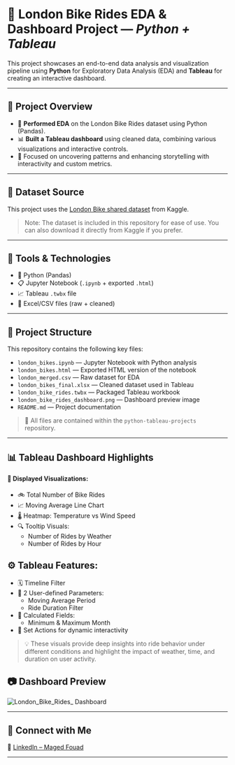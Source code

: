 # 🚢 **London Bike Rides EDA & Dashboard Project — *Python + Tableau***

This project showcases an end-to-end data analysis and visualization pipeline using **Python** for Exploratory Data Analysis (EDA) and **Tableau** for creating an interactive dashboard.

---

## 📌 **Project Overview**

- 🧪 **Performed EDA** on the London Bike Rides dataset using Python (Pandas).
- 📊 **Built a Tableau dashboard** using cleaned data, combining various visualizations and interactive controls.
- 🎯 Focused on uncovering patterns and enhancing storytelling with interactivity and custom metrics.

---

## 📂 **Dataset Source**

This project uses the [London Bike shared dataset](https://www.kaggle.com/datasets/hmavrodiev/london-bike-sharing-dataset) from Kaggle.

> Note: The dataset is included in this repository for ease of use. You can also download it directly from Kaggle if you prefer.

---

## 🧰 **Tools & Technologies**

- 🐍 Python (Pandas)
- 📋 Jupyter Notebook (`.ipynb` + exported `.html`)
- 📈 Tableau  `.twbx`  file
- 📁 Excel/CSV files (raw + cleaned)

---

## 📑 **Project Structure**

This repository contains the following key files:

- `london_bikes.ipynb` — Jupyter Notebook with Python analysis  
- `london_bikes.html` — Exported HTML version of the notebook  
- `london_merged.csv` — Raw dataset for EDA  
- `london_bikes_final.xlsx` — Cleaned dataset used in Tableau  
- `london_bike_rides.twbx` — Packaged Tableau workbook  
- `london_bike_rides_dashboard.png` — Dashboard preview image  
- `README.md` — Project documentation
> 📂 All files are contained within the `python-tableau-projects` repository.

---

## 📊 **Tableau Dashboard Highlights**

#### 📌 **Displayed Visualizations:**

- 🚲 Total Number of Bike Rides
- 📈 Moving Average Line Chart
- 🌡️ Heatmap: Temperature vs Wind Speed
- 🔍 Tooltip Visuals:
  - Number of Rides by Weather
  - Number of Rides by Hour

## ⚙️ **Tableau Features:**

- 🗓️ Timeline Filter
- 🔧 2 User-defined Parameters:
  - Moving Average Period
  - Ride Duration Filter
- 🧮 Calculated Fields:
  - Minimum & Maximum Month
- 🔄 Set Actions for dynamic interactivity

> 💡 These visuals provide deep insights into ride behavior under different conditions and highlight the impact of weather, time, and duration on user activity.

## 📷 **Dashboard Preview**

![London_Bike_Rides_ Dashboard](https://github.com/user-attachments/assets/18c68a6f-f1d8-4503-aaaa-4ebcc9221906)


---

## 🤝 **Connect with Me**

🔗 [LinkedIn – Maged Fouad](https://www.linkedin.com/in/mfouadmohamed325/)

---
